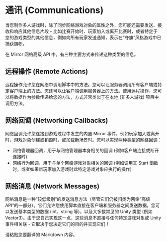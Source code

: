 # 通讯 (Communications)

当您制作多人游戏时，除了同步网络游戏对象的属性之外，您可能还需要发送、接收和响应其他信息片段 - 比如比赛开始时、玩家加入或离开比赛时，或者特定于您的游戏类型的其他信息，例如向所有玩家发送通知，表示在“夺旗”风格游戏中已捕获旗帜。

在 Mirror 网络高级 API 中，有三种主要方式来传递这种类型的信息。

## 远程操作 (Remote Actions) <a href="#remote-actions" id="remote-actions"></a>

远程操作允许您在网络中调用脚本中的方法。您可以让服务器调用所有客户端或特定客户端上的方法。您还可以让客户端调用服务器上的方法。使用远程操作，您可以将数据作为参数传递给您的方法，方式非常类似于在本地 (非多人游戏) 项目中调用方法。

## 网络回调 (Networking Callbacks) <a href="#networking-callbacks" id="networking-callbacks"></a>

网络回调允许您连接到游戏过程中发生的内置 Mirror 事件，例如玩家加入或离开时，游戏对象创建或销毁时，或加载新场景时。您可以实现两种类型的网络回调：

* 网络管理器回调，用于与网络管理器本身相关的回调 (例如客户端连接或断开连接时)
* 网络行为回调，用于与单个网络游戏对象相关的回调 (例如调用其 Start 函数时，或者如果新玩家加入游戏时此特定游戏对象应执行的操作)

## 网络消息 (Network Messages) <a href="#network-messages" id="network-messages"></a>

网络消息是一种“较低级别”的发送消息方法（尽管它们仍被归类为网络“高级 API”的一部分）。它们允许您使用脚本直接在客户端和服务器之间发送数据。您可以发送基本类型的数据 (int、string 等)，以及大多数常见的 Unity 类型 (例如 Vector3)。由于您自己实现这一点，这些消息不直接与任何特定游戏对象或 Unity 事件相关联 - 它取决于您决定它们的目的并实现它们！

请粘贴您要翻译的 Markdown 内容。
